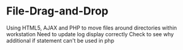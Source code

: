 # File-Drag-and-Drop
Using HTML5, AJAX and PHP to move files around directories within workstation
Need to update log display correctly
Check to see why additional if statement can't be used in php
